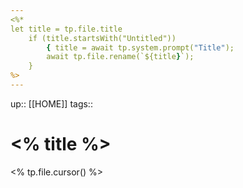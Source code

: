 ```yaml
---
<%* 
let title = tp.file.title 
	if (title.startsWith("Untitled")) 
		{ title = await tp.system.prompt("Title"); 
		await tp.file.rename(`${title}`); 
	} 
%>
---
```

up:: [[HOME]]
tags:: 

# <% title %>

<% tp.file.cursor() %>

